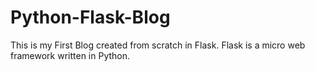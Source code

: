 # Python-Flask-Blog
This is my First Blog created from scratch in  Flask.  Flask is a micro web framework written in Python.

